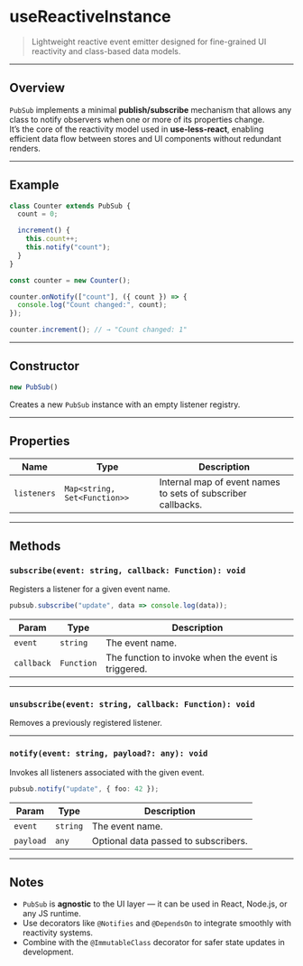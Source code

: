 # useReactiveInstance

> Lightweight reactive event emitter designed for fine-grained UI reactivity and class-based data models.

---

## Overview

`PubSub` implements a minimal **publish/subscribe** mechanism that allows any class to notify observers when one or more of its properties change.  
It’s the core of the reactivity model used in **use-less-react**, enabling efficient data flow between stores and UI components without redundant renders.

---

## Example

```ts
class Counter extends PubSub {
  count = 0;

  increment() {
    this.count++;
    this.notify("count");
  }
}

const counter = new Counter();

counter.onNotify(["count"], ({ count }) => {
  console.log("Count changed:", count);
});

counter.increment(); // → "Count changed: 1"
```

---

## Constructor

```ts
new PubSub()
```

Creates a new `PubSub` instance with an empty listener registry.

---

## Properties

| Name | Type | Description |
|------|------|-------------|
| `listeners` | `Map<string, Set<Function>>` | Internal map of event names to sets of subscriber callbacks. |

---

## Methods

### `subscribe(event: string, callback: Function): void`

Registers a listener for a given event name.

```ts
pubsub.subscribe("update", data => console.log(data));
```

| Param | Type | Description |
|-------|------|-------------|
| `event` | `string` | The event name. |
| `callback` | `Function` | The function to invoke when the event is triggered. |

---

### `unsubscribe(event: string, callback: Function): void`

Removes a previously registered listener.

---

### `notify(event: string, payload?: any): void`

Invokes all listeners associated with the given event.

```ts
pubsub.notify("update", { foo: 42 });
```

| Param | Type | Description |
|-------|------|-------------|
| `event` | `string` | The event name. |
| `payload` | `any` | Optional data passed to subscribers. |

---

## Notes

- `PubSub` is **agnostic** to the UI layer — it can be used in React, Node.js, or any JS runtime.
- Use decorators like `@Notifies` and `@DependsOn` to integrate smoothly with reactivity systems.
- Combine with the `@ImmutableClass` decorator for safer state updates in development.

<!-- ---

## See Also

- [`@Notifies`](./decorators#notifies)
- [`@DependsOn`](./decorators#dependson)
- [`PubSubMixin`](./mixins.md#pubsubmixin)
- [`ImmutableClass`](./decorators#immutableclass) -->
